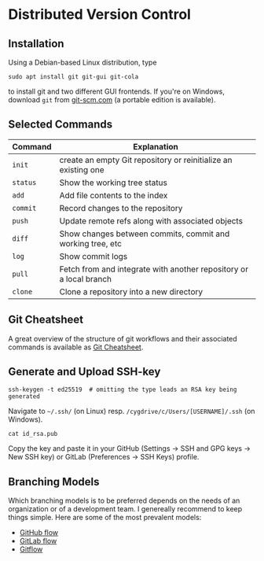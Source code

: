 # Distributed Version Control

## Installation
Using a Debian-based Linux distribution, type

```
sudo apt install git git-gui git-cola
```

to install git and two different GUI frontends. If you're on Windows,
download `git` from [git-scm.com](https://git-scm.com/download/win) (a
portable edition is available).

## Selected Commands

| Command | Explanation |
| ------- | ---------------------------------|
| `init` | create an empty Git repository or reinitialize an existing one |
| `status` | Show the working tree status |
| `add` | Add file contents to the index |
| `commit` | Record changes to the repository |
| `push` | Update remote refs along with associated objects |
| `diff` | Show changes between commits, commit and working tree, etc |
| `log` | Show commit logs |
| `pull` | Fetch from and integrate with another repository or a local branch |
| `clone` | Clone a repository into a new directory |

## Git Cheatsheet
A great overview of the structure of git workflows and their associated
commands is available as
[Git Cheatsheet](https://ndpsoftware.com/git-cheatsheet.html).

## Generate and Upload SSH-key

`ssh-keygen -t ed25519  # omitting the type leads an RSA key being generated`

Navigate to `~/.ssh/` (on Linux) resp. `/cygdrive/c/Users/[USERNAME]/.ssh`
(on Windows).

`cat id_rsa.pub`

Copy the key and paste it in your
GitHub (Settings → SSH and GPG keys → New SSH key) or
GitLab (Preferences → SSH Keys) profile.


## Branching Models
Which branching models is to be preferred depends on the needs of an
organization or of a development team. I genereally recommend to keep things
simple. Here are some of the most prevalent models:

* [GitHub flow](https://guides.github.com/introduction/flow/)
* [GitLab flow](https://docs.gitlab.com/ee/topics/gitlab_flow.html)
* [Gitflow](https://www.atlassian.com/git/tutorials/comparing-workflows/gitflow-workflow)
